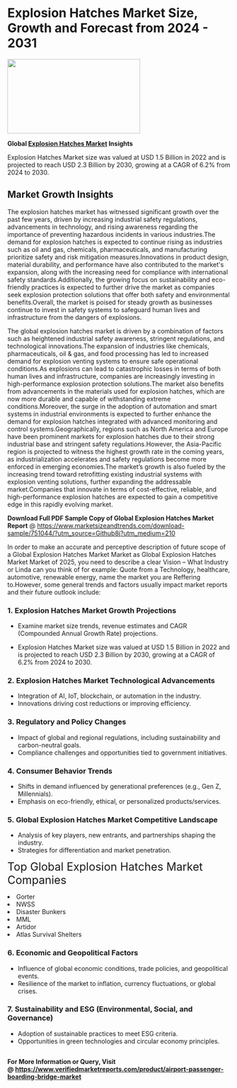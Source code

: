 <H1>Explosion Hatches Market Size, Growth and Forecast from 2024 - 2031</H1><img class="aligncenter size-medium wp-image-584254" src="https://thirdeyenews.in/wp-content/uploads/2024/09/Global-Market-Research-300x168.jpeg" alt="" width="300" height="168" /><p><strong>Global&nbsp;<a href="https://www.marketsizeandtrends.com/download-sample/751044/?utm_source=Github8j?utm_medium=210">Explosion Hatches Market</a> Insights</strong></p><p>Explosion Hatches Market size was valued at USD 1.5 Billion in 2022 and is projected to reach USD 2.3 Billion by 2030, growing at a CAGR of 6.2% from 2024 to 2030.</p><p><h2>Market Growth Insights</h2> <p>The explosion hatches market has witnessed significant growth over the past few years, driven by increasing industrial safety regulations, advancements in technology, and rising awareness regarding the importance of preventing hazardous incidents in various industries.The demand for explosion hatches is expected to continue rising as industries such as oil and gas, chemicals, pharmaceuticals, and manufacturing prioritize safety and risk mitigation measures.Innovations in product design, material durability, and performance have also contributed to the market's expansion, along with the increasing need for compliance with international safety standards.Additionally, the growing focus on sustainability and eco-friendly practices is expected to further drive the market as companies seek explosion protection solutions that offer both safety and environmental benefits.Overall, the market is poised for steady growth as businesses continue to invest in safety systems to safeguard human lives and infrastructure from the dangers of explosions.</p> <p>The global explosion hatches market is driven by a combination of factors such as heightened industrial safety awareness, stringent regulations, and technological innovations.The expansion of industries like chemicals, pharmaceuticals, oil & gas, and food processing has led to increased demand for explosion venting systems to ensure safe operational conditions.As explosions can lead to catastrophic losses in terms of both human lives and infrastructure, companies are increasingly investing in high-performance explosion protection solutions.The market also benefits from advancements in the materials used for explosion hatches, which are now more durable and capable of withstanding extreme conditions.Moreover, the surge in the adoption of automation and smart systems in industrial environments is expected to further enhance the demand for explosion hatches integrated with advanced monitoring and control systems.Geographically, regions such as North America and Europe have been prominent markets for explosion hatches due to their strong industrial base and stringent safety regulations.However, the Asia-Pacific region is projected to witness the highest growth rate in the coming years, as industrialization accelerates and safety regulations become more enforced in emerging economies.The market’s growth is also fueled by the increasing trend toward retrofitting existing industrial systems with explosion venting solutions, further expanding the addressable market.Companies that innovate in terms of cost-effective, reliable, and high-performance explosion hatches are expected to gain a competitive edge in this rapidly evolving market.<p><span class=""><strong>Download Full PDF Sample Copy of Global Explosion Hatches Market Report</strong> @ <a href="https://www.marketsizeandtrends.com/download-sample/751044/?utm_source=Github8j?utm_medium=210" target="_blank">https://www.marketsizeandtrends.com/download-sample/751044/?utm_source=Github8j?utm_medium=210</a></span></p><p>In order to make an accurate and perceptive description of future scope of a Global&nbsp;Explosion Hatches Market Market as Global&nbsp;Explosion Hatches Market Market of 2025, you need to describe a clear Vision &ndash; What Industry or Linda can you think of for example: Quote from a Technology, healthcare, automotive, renewable energy, name the market you are Reffering to.However, some general trends and factors usually impact market reports and their future outlook include:</p><h3>1.&nbsp;<strong>Explosion Hatches Market Growth Projections</strong></h3><ul><li>Examine market size trends, revenue estimates and CAGR (Compounded Annual Growth Rate) projections.</li><li><p>Explosion Hatches Market size was valued at USD 1.5 Billion in 2022 and is projected to reach USD 2.3 Billion by 2030, growing at a CAGR of 6.2% from 2024 to 2030.</p></li></ul><h3>2.&nbsp;<strong>Explosion Hatches Market Technological Advancements</strong></h3><ul><li>Integration of AI, IoT, blockchain, or automation in the industry.</li><li>Innovations driving cost reductions or improving efficiency.</li></ul><h3>3.&nbsp;<strong>Regulatory and Policy Changes</strong></h3><ul><li>Impact of global and regional regulations, including sustainability and carbon-neutral goals.</li><li>Compliance challenges and opportunities tied to government initiatives.</li></ul><h3>4.&nbsp;<strong>Consumer Behavior Trends</strong></h3><ul><li>Shifts in demand influenced by generational preferences (e.g., Gen Z, Millennials).</li><li>Emphasis on eco-friendly, ethical, or personalized products/services.</li></ul><h3>5.&nbsp;<strong>Global Explosion Hatches Market Competitive Landscape</strong></h3><ul><li>Analysis of key players, new entrants, and partnerships shaping the industry.</li><li>Strategies for differentiation and market penetration.</li></ul><p data-pm-slice="1 1 []"><span style="color: inherit; font-family: inherit; font-size: 25px;">Top Global Explosion Hatches Market Companies</span></p><div class="" data-test-id=""><p><li>Gorter</li><li> NWSS</li><li> Disaster Bunkers</li><li> MML</li><li> Artidor</li><li> Atlas Survival Shelters</li></p></div><h3>6.&nbsp;<strong>Economic and Geopolitical Factors</strong></h3><ul><li>Influence of global economic conditions, trade policies, and geopolitical events.</li><li>Resilience of the market to inflation, currency fluctuations, or global crises.</li></ul><h3>7.&nbsp;<strong>Sustainability and ESG (Environmental, Social, and Governance)</strong></h3><ul><li>Adoption of sustainable practices to meet ESG criteria.</li><li>Opportunities in green technologies and circular economy principles.</li></ul><h2><strong style="font-size: 14px;">For More Information or Query, Visit @&nbsp;</strong><a style="background-color: #ffffff; font-size: 14px;" href="https://www.marketsizeandtrends.com/report/explosion-hatches-market/" target="_blank">https://www.verifiedmarketreports.com/product/airport-passenger-boarding-bridge-market</a></h2>